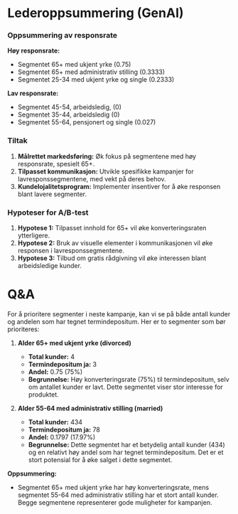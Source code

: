 # Lederoppsummering (GenAI)

### Oppsummering av responsrate

**Høy responsrate:**
- Segmentet 65+ med ukjent yrke (0.75)
- Segmentet 65+ med administrativ stilling (0.3333)
- Segmentet 25-34 med ukjent yrke og single (0.2333)

**Lav responsrate:**
- Segmentet 45-54, arbeidsledig, (0)
- Segmentet 35-44, arbeidsledig (0)
- Segmentet 55-64, pensjonert og single (0.027)

### Tiltak
1. **Målrettet markedsføring:** Øk fokus på segmentene med høy responsrate, spesielt 65+.
2. **Tilpasset kommunikasjon:** Utvikle spesifikke kampanjer for lavresponssegmentene, med vekt på deres behov.
3. **Kundelojalitetsprogram:** Implementer insentiver for å øke responsen blant lavere segmenter.

### Hypoteser for A/B-test
1. **Hypotese 1:** Tilpasset innhold for 65+ vil øke konverteringsraten ytterligere.
2. **Hypotese 2:** Bruk av visuelle elementer i kommunikasjonen vil øke responsen i lavresponssegmentene.
3. **Hypotese 3:** Tilbud om gratis rådgivning vil øke interessen blant arbeidsledige kunder.

# Q&A

For å prioritere segmenter i neste kampanje, kan vi se på både antall kunder og andelen som har tegnet termindepositum. Her er to segmenter som bør prioriteres:

1. **Alder 65+ med ukjent yrke (divorced)**
   - **Total kunder:** 4
   - **Termindepositum ja:** 3
   - **Andel:** 0.75 (75%)
   - **Begrunnelse:** Høy konverteringsrate (75%) til termindepositum, selv om antallet kunder er lavt. Dette segmentet viser stor interesse for produktet.

2. **Alder 55-64 med administrativ stilling (married)**
   - **Total kunder:** 434
   - **Termindepositum ja:** 78
   - **Andel:** 0.1797 (17.97%)
   - **Begrunnelse:** Dette segmentet har et betydelig antall kunder (434) og en relativt høy andel som har tegnet termindepositum. Det er et stort potensial for å øke salget i dette segmentet.

**Oppsummering:**
- Segmentet 65+ med ukjent yrke har høy konverteringsrate, mens segmentet 55-64 med administrativ stilling har et stort antall kunder. Begge segmentene representerer gode muligheter for kampanjen.
